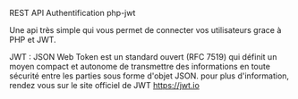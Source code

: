 REST API Authentification php-jwt

Une api très simple qui vous permet de connecter vos utilisateurs grace à PHP et JWT.

JWT : JSON Web Token est un standard ouvert (RFC 7519) qui définit un moyen compact et autonome de transmettre des informations en toute sécurité entre les parties sous forme d'objet JSON. pour plus d'information, rendez vous sur le site officiel de JWT https://jwt.io 

